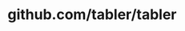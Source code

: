 ---
layout: post
title: github.com/tabler/tabler
categories: link
tags: [انگلیسی, گیت‌هاب, برنامه‌نویسی]
---